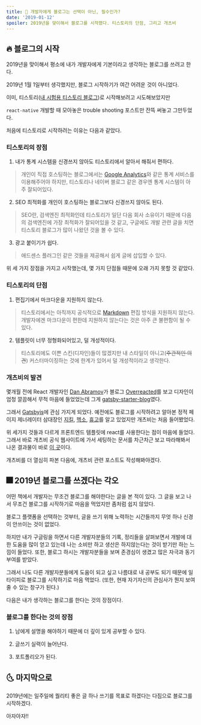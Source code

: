 ```yaml
---
title: 🚀 개발자에게 블로그는 선택이 아닌, 필수인가?
date: '2019-01-12'
spoiler: 2019년을 맞이해서 블로그를 시작했다. 티스토리의 단점, 그리고 개츠비
---
```


## 🔥 블로그의 시작

2019년을 맞이해서 평소에 내가 개발자에게 기본이라고 생각하는 블로그를 쓰려고 한다.

2019년 1월 1일부터 생각했지만, 블로그 시작하기가 여간 어려운 것이 아니었다.

이미, 티스토리([내 시험용 티스토리 블로그](https://jonjee.tistory.com))로 시작해보려고 시도해보았지만

`react-native` 개발할 때 모아놓은 trouble shooting 포스트만 잔뜩 써놓고 그만두었다.

처음에 티스토리로 시작하려는 이유는 다음과 같았다.

### 티스토리의 장점

1. 내가 통계 시스템을 신경쓰지 않아도 티스토리에서 알아서 해줘서 편하다.

> 개인이 직접 호스팅하는 블로그에서는 [Google Analytics](https://analytics.google.com)와 같은 통계 서비스를 이용해주어야 하지만, 티스토리나 네이버 블로그 같은 경우엔 통계 시스템이 아주 잘되어있다.

2. SEO 최적화를 개인이 호스팅하는 블로그보다 신경쓰지 않아도 된다.

> SEO란, 검색엔진 최적화인데 티스토리가 일단 다음 회사 소유이기 때문에 다음의 검색엔진에 가장 최적화가 잘되어있을 것 같고, 구글에도 개발 관련 글을 치면 티스토리 블로그가 많이 나왔던 것을 볼 수 있다. 

3. 광고 붙이기가 쉽다.

> 애드센스 플러그인 같은 것들을 제공해서 쉽게 글에 삽입할 수 있다.

위 세 가지 장점을 가지고 시작했는데, 몇 가지 단점들 때문에 오래 가지 못할 것 같았다.

### 티스토리의 단점

1. 편집기에서 마크다운을 지원하지 않는다.

> 티스토리에서는 아직까지 공식적으로 [Markdown](https://en.wikipedia.org/wiki/Markdown) 편집 방식을 지원하지 않는다. 개발자에겐 마크다운이 편한데 지원하지 않는다는 것은 아주 큰 불편함이 될 수 있다.

2. 템플릿이 너무 정형화되어있고, 덜 개성적이다.

> 티스토리에도 이쁜 스킨(디자인)들이 많겠지만 내 스타일이 아니고(~~주관적인 의견~~) 커스터마이징하는 것에 한계가 있어서 덜 개성적이라고 생각한다.

### 개츠비의 발견

몇개월 전에 React 개발자인 [Dan Abramov](https://github.com/gaearon)가 블로그 [Overreacted](https://overreacted.io)를 보고 디자인이 엄청 깔끔해서 무척 마음에 들었었는데 그게 [gatsby-starter-blog](https://github.com/gatsbyjs/gatsby-starter-blog)였다.

그래서 [Gatsbyjs](https://gatsbyjs.org)에 관심 가지게 되었다. 예전에도 블로그를 시작하려고 알아본 정적 페이지 제너레이터 삼대장인 [지킬](https://jekyllrb-ko.github.io/), [헥소](https://hexo.io/), [휴고](https://gohugo.io/)를 알고 있었지만 개츠비는 처음 들어봤었다.

위 세가지 것들과 다르게 프론트엔드 템플릿에 react를 사용한다는 점이 마음에 들었다. 그래서 바로 개츠비 공식 웹사이트에 가서 세팅하는 문서를 차근차근 보고 따라해봐서 나온 결과물이 바로 [이 곳](https://blog.holy.kiwi/)이다.

개츠비를 더 열심히 파본 다음에, 개츠비 관련 포스트도 작성해봐야겠다.

## 🎆 2019년 블로그를 쓰겠다는 각오

어떤 책에서 개발자는 무조건 블로그를 해야한다는 글을 본 적이 있다. 그 글을 보고 나서 무조건 블로그를 시작하기로 마음을 먹었지만 좀처럼 쉽지 않았다.

블로그 플랫폼을 선택하는 것부터, 글을 쓰기 위해 노력하는 시간들까지 무엇 하나 신경이 안쓰이는 것이 없었다.

하지만 내가 구글링을 하면서 다른 개발자분들의 기록, 정리들을 살펴보면서 개발에 대한 도움을 많이 얻고 있는데 나는 소비만 하고 생산은 하지않는다는 것이 받기만 하는 느낌이 들었다. 또한, 블로그 하시는 개발자분들을 보며 존경심이 생겼고 많은 자극과 동기부여를 받았다.

그래서 나도 다른 개발자분들에게 도움이 되고 싶고 나름대로 내 공부도 되기 때문에 일타이피로 블로그를 시작하기로 마음 먹었다. (또한, 현재 자기자신의 관심사가 뭔지 보여줄 수 있는 창구가 된다.)

다음은 내가 생각하는 블로그를 한다는 것의 장점이다.

### 블로그를 한다는 것의 장점

1. 남에게 설명을 해야하기 때문에 더 깊이 있게 공부할 수 있다.

2. 글쓰기 실력이 늘어난다.

3. 포트폴리오가 된다.

## 🌜 마지막으로

2019년에는 일주일에 퀄리티 좋은 글 하나 쓰기를 목표로 하겠다는 다짐으로 블로그를 시작하겠다.

아자아자!!
